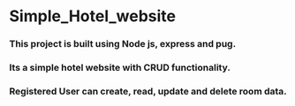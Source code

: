 # Simple_Hotel_website
### This project is built using Node js, express and pug.
### Its a simple hotel website with CRUD functionality.
### Registered  User can create, read, update and delete room data.
